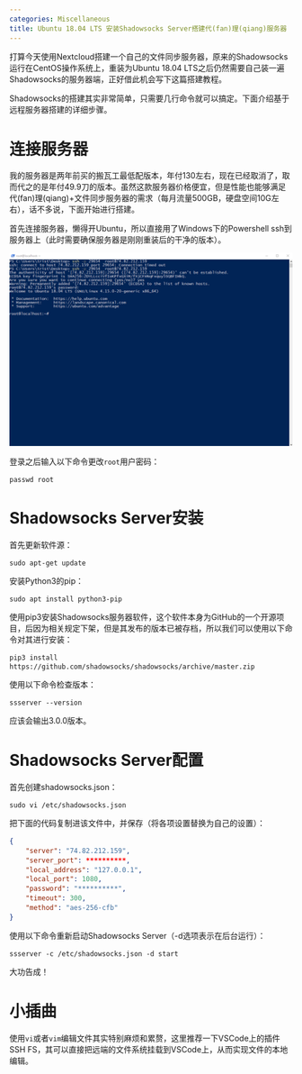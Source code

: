 ```yaml
---
categories: Miscellaneous
title: Ubuntu 18.04 LTS 安装Shadowsocks Server搭建代(fan)理(qiang)服务器
---
```


打算今天使用Nextcloud搭建一个自己的文件同步服务器，原来的Shadowsocks运行在CentOS操作系统上，重装为Ubuntu 18.04 LTS之后仍然需要自己装一遍Shadowsocks的服务器端，正好借此机会写下这篇搭建教程。

Shadowsocks的搭建其实非常简单，只需要几行命令就可以搞定。下面介绍基于远程服务器搭建的详细步骤。

# 连接服务器

我的服务器是两年前买的搬瓦工最低配版本，年付130左右，现在已经取消了，取而代之的是年付49.9刀的版本。虽然这款服务器价格便宜，但是性能也能够满足代(fan)理(qiang)+文件同步服务器的需求（每月流量500GB，硬盘空间10G左右），话不多说，下面开始进行搭建。

首先连接服务器，懒得开Ubuntu，所以直接用了Windows下的Powershell ssh到服务器上（此时需要确保服务器是刚刚重装后的干净的版本）。

![](../../img/ssh20190521.png)

登录之后输入以下命令更改`root`用户密码：

``` shell
passwd root
```

# Shadowsocks Server安装

首先更新软件源：

``` shell
sudo apt-get update
```

安装Python3的pip：

``` shell
sudo apt install python3-pip
```

使用pip3安装Shadowsocks服务器软件，这个软件本身为GitHub的一个开源项目，后因为相关规定下架，但是其发布的版本已被存档，所以我们可以使用以下命令对其进行安装：

``` shell
pip3 install https://github.com/shadowsocks/shadowsocks/archive/master.zip
```

使用以下命令检查版本：

```shell
ssserver --version
```

应该会输出3.0.0版本。

# Shadowsocks Server配置

首先创建shadowsocks.json：

```shell
sudo vi /etc/shadowsocks.json
```

把下面的代码复制进该文件中，并保存（将各项设置替换为自己的设置）：

```json
{
    "server": "74.82.212.159",
    "server_port": **********,
    "local_address": "127.0.0.1",
    "local_port": 1080,
    "password": "**********",
    "timeout": 300,
    "method": "aes-256-cfb"
}
```

使用以下命令重新启动Shadowsocks Server（-d选项表示在后台运行）：

```shell
ssserver -c /etc/shadowsocks.json -d start
```

大功告成！

# 小插曲

使用`vi`或者`vim`编辑文件其实特别麻烦和累赘，这里推荐一下VSCode上的插件SSH FS，其可以直接把远端的文件系统挂载到VSCode上，从而实现文件的本地编辑。

